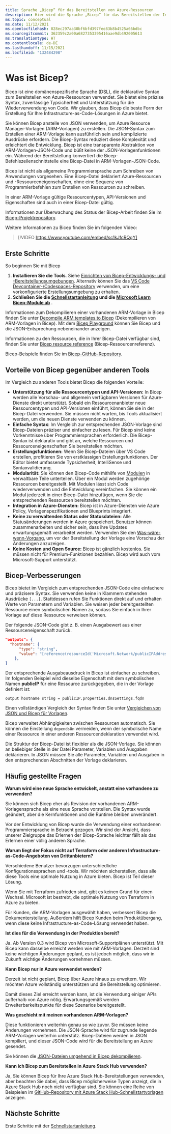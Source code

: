 ```yaml
---
title: Sprache „Bicep“ für das Bereitstellen von Azure-Ressourcen
description: Hier wird die Sprache „Bicep“ für das Bereitstellen der Infrastruktur in Azure beschrieben. Bei der Entwicklung von Vorlagen vereinfacht sie im Vergleich zur Verwendung von JSON die Erstellung.
ms.topic: conceptual
ms.date: 11/12/2021
ms.openlocfilehash: 028ec297aa30bf6bfd397fee83b8b4525a66bdbc
ms.sourcegitcommit: 362359c2a00a6827353395416aae9db492005613
ms.translationtype: HT
ms.contentlocale: de-DE
ms.lasthandoff: 11/15/2021
ms.locfileid: "132484298"
---
```

# <a name="what-is-bicep"></a>Was ist Bicep?

Bicep ist eine domänenspezifische Sprache (DSL), die deklarative Syntax zum Bereitstellen von Azure-Ressourcen verwendet. Sie bietet eine präzise Syntax, zuverlässige Typsicherheit und Unterstützung für die Wiederverwendung von Code. Wir glauben, dass Bicep die beste Form der Erstellung für Ihre Infrastructure-as-Code-Lösungen in Azure bietet.

Sie können Bicep anstelle von JSON verwenden, um Azure Resource Manager-Vorlagen (ARM-Vorlagen) zu erstellen. Die JSON-Syntax zum Erstellen einer ARM-Vorlage kann ausführlich sein und komplizierte Ausdrücke erfordern. Die Bicep-Syntax reduziert diese Komplexität und erleichtert die Entwicklung. Bicep ist eine transparente Abstraktion von ARM-Vorlagen-JSON-Code und büßt keine der JSON-Vorlagenfunktionen ein. Während der Bereitstellung konvertiert die Bicep-Befehlszeilenschnittstelle eine Bicep-Datei in ARM-Vorlagen-JSON-Code.

Bicep ist nicht als allgemeine Programmiersprache zum Schreiben von Anwendungen vorgesehen. Eine Bicep-Datei deklariert Azure-Ressourcen und -Ressourceneigenschaften, ohne eine Sequenz von Programmierbefehlen zum Erstellen von Ressourcen zu schreiben.

In einer ARM-Vorlage gültige Ressourcentypen, API-Versionen und Eigenschaften sind auch in einer Bicep-Datei gültig.

Informationen zur Überwachung des Status der Bicep-Arbeit finden Sie im [Bicep-Projektrepository](https://github.com/Azure/bicep).

Weitere Informationen zu Bicep finden Sie im folgenden Video:

> [!VIDEO https://www.youtube.com/embed/sc1kJfcRQgY]

## <a name="get-started"></a>Erste Schritte

So beginnen Sie mit Bicep

1. **Installieren Sie die Tools**. Siehe [Einrichten von Bicep-Entwicklungs- und -Bereitstellungsumgebungen](./install.md). Alternativ können Sie das [VS Code Devcontainer-/Codespaces-Repository](https://github.com/Azure/vscode-remote-try-bicep) verwenden, um eine vorkonfigurierte Erstellungsumgebung zu erhalten.
2. **Schließen Sie die [Schnellstartanleitung](./quickstart-create-bicep-use-visual-studio-code.md) und die [Microsoft Learn Bicep-Module ab](./learn-bicep.md)** .

Informationen zum Dekompilieren einer vorhandenen ARM-Vorlage in Bicep finden Sie unter [Decompile ARM templates to Bicep](./decompile.md) (Dekompilieren von ARM-Vorlagen in Bicep). Mit dem [Bicep Playground](https://bicepdemo.z22.web.core.windows.net/) können Sie Bicep und die JSON-Entsprechung nebeneinander anzeigen.

Informationen zu den Ressourcen, die in Ihrer Bicep-Datei verfügbar sind, finden Sie unter [Bicep resource reference](/azure/templates/) (Bicep-Ressourcenreferenz).

Bicep-Beispiele finden Sie im [Bicep-GitHub-Repository](https://github.com/Azure/bicep/tree/main/docs/examples).

## <a name="benefits-of-bicep-versus-other-tools"></a>Vorteile von Bicep gegenüber anderen Tools

Im Vergleich zu anderen Tools bietet Bicep die folgenden Vorteile:

- **Unterstützung für alle Ressourcentypen und API-Versionen:** In Bicep werden alle Vorschau- und allgemein verfügbaren Versionen für Azure-Dienste direkt unterstützt. Sobald ein Ressourcenanbieter neue Ressourcentypen und API-Versionen einführt, können Sie sie in der Bicep-Datei verwenden. Sie müssen nicht warten, bis Tools aktualisiert werden, um die neuen Dienste verwenden zu können.
- **Einfache Syntax**: Im Vergleich zur entsprechenden JSON-Vorlage sind Bicep-Dateien präziser und einfacher zu lesen. Für Bicep sind keine Vorkenntnisse über Programmiersprachen erforderlich. Die Bicep-Syntax ist deklarativ und gibt an, welche Ressourcen und Ressourceneigenschaften Sie bereitstellen möchten.
- **Erstellungsfunktionen:** Wenn Sie Bicep-Dateien über VS Code erstellen, profitieren Sie von erstklassigen Erstellungsfunktionen. Der Editor bietet umfassende Typsicherheit, IntelliSense und Syntaxvalidierung.
- **Modularität:** Sie können den Bicep-Code mithilfe von [Modulen](./modules.md) in verwaltbare Teile unterteilen. Über ein Modul werden zugehörige Ressourcen bereitgestellt. Mit Modulen lässt sich Code wiederverwenden und die Entwicklung vereinfachen. Sie können ein Modul jederzeit in einer Bicep-Datei hinzufügen, wenn Sie die entsprechenden Ressourcen bereitstellen möchten.
- **Integration in Azure-Diensten:** Bicep ist in Azure-Diensten wie Azure Policy, Vorlagenspezifikationen und Blueprints integriert.
- **Keine zu verwaltenden Status oder Statusdateien:** Alle Statusänderungen werden in Azure gespeichert. Benutzer können zusammenarbeiten und sicher sein, dass ihre Updates erwartungsgemäß verarbeitet werden. Verwenden Sie den [Was-wäre-wenn-Vorgang](./deploy-what-if.md), um vor der Bereitstellung der Vorlage eine Vorschau der Änderungen anzuzeigen.
- **Keine Kosten und Open Source:** Bicep ist gänzlich kostenlos. Sie müssen nicht für Premium-Funktionen bezahlen. Bicep wird auch vom Microsoft-Support unterstützt.

## <a name="bicep-improvements"></a>Bicep-Verbesserungen

Bicep bietet im Vergleich zum entsprechenden JSON-Code eine einfachere und präzisere Syntax. Sie verwenden keine in Klammern stehenden Ausdrücke `[...]`. Stattdessen rufen Sie Funktionen direkt auf und erhalten Werte von Parametern und Variablen. Sie weisen jeder bereitgestellten Ressource einen symbolischen Namen zu, sodass Sie einfach in Ihrer Vorlage auf diese Ressource verweisen können.

Der folgende JSON-Code gibt z. B. einen Ausgabewert aus einer Ressourceneigenschaft zurück.

```json
"outputs": {
  "hostname": {
      "type": "string",
      "value": "[reference(resourceId('Microsoft.Network/publicIPAddresses', variables('publicIPAddressName'))).dnsSettings.fqdn]"
    },
}
```

Der entsprechende Ausgabeausdruck in Bicep ist einfacher zu schreiben. Im folgenden Beispiel wird dieselbe Eigenschaft mit dem symbolischen Namen **publicIP** für eine Ressource zurückgegeben, die in der Vorlage definiert ist:

```bicep
output hostname string = publicIP.properties.dnsSettings.fqdn
```

Einen vollständigen Vergleich der Syntax finden Sie unter [Vergleichen von JSON und Bicep für Vorlagen](compare-template-syntax.md).

Bicep verwaltet Abhängigkeiten zwischen Ressourcen automatisch. Sie können die Einstellung `dependsOn` vermeiden, wenn der symbolische Name einer Ressource in einer anderen Ressourcendeklaration verwendet wird.

Die Struktur der Bicep-Datei ist flexibler als die JSON-Vorlage. Sie können an beliebiger Stelle in der Datei Parameter, Variablen und Ausgaben deklarieren. In JSON müssen Sie alle Parameter, Variablen und Ausgaben in den entsprechenden Abschnitten der Vorlage deklarieren.

## <a name="faq"></a>Häufig gestellte Fragen

**Warum wird eine neue Sprache entwickelt, anstatt eine vorhandene zu verwenden?**

Sie können sich Bicep eher als Revision der vorhandenen ARM-Vorlagensprache als eine neue Sprache vorstellen. Die Syntax wurde geändert, aber die Kernfunktionen und die Runtime bleiben unverändert.

Vor der Entwicklung von Bicep wurde die Verwendung einer vorhandenen Programmiersprache in Betracht gezogen. Wir sind der Ansicht, dass unserer Zielgruppe das Erlernen der Bicep-Sprache leichter fällt als das Erlernen einer völlig anderen Sprache.

**Warum liegt der Fokus nicht auf Terraform oder anderen Infrastructure-as-Code-Angeboten von Drittanbietern?**

Verschiedene Benutzer bevorzugen unterschiedliche Konfigurationssprachen und -tools. Wir möchten sicherstellen, dass alle diese Tools eine optimale Nutzung in Azure bieten. Bicep ist Teil dieser Lösung.

Wenn Sie mit Terraform zufrieden sind, gibt es keinen Grund für einen Wechsel. Microsoft ist bestrebt, die optimale Nutzung von Terraform in Azure zu bieten.

Für Kunden, die ARM-Vorlagen ausgewählt haben, verbessert Bicep die Dokumenterstellung. Außerdem hilft Bicep Kunden beim Produktübergang, wenn diese keine Infrastructure-as-Code-Lösung verwendet haben.

**Ist dies für die Verwendung in der Produktion bereit?**

Ja. Ab Version 0.3 wird Bicep von Microsoft-Supportplänen unterstützt. Mit Bicep kann dasselbe erreicht werden wie mit ARM-Vorlagen. Derzeit sind keine wichtigen Änderungen geplant, es ist jedoch möglich, dass wir in Zukunft wichtige Änderungen vornehmen müssen.

**Kann Bicep nur in Azure verwendet werden?**

Derzeit ist nicht geplant, Bicep über Azure hinaus zu erweitern. Wir möchten Azure vollständig unterstützen und die Bereitstellung optimieren.

Damit dieses Ziel erreicht werden kann, ist die Verwendung einiger APIs außerhalb von Azure nötig. Erwartungsgemäß werden Erweiterbarkeitspunkte für diese Szenarios bereitgestellt.

**Was geschieht mit meinen vorhandenen ARM-Vorlagen?**

Diese funktionieren weiterhin genau so wie zuvor. Sie müssen keine Änderungen vornehmen. Die JSON-Sprache wird für zugrunde liegende ARM-Vorlagen weiterhin unterstütz. Bicep-Dateien werden in JSON kompiliert, und dieser JSON-Code wird für die Bereitstellung an Azure gesendet.

Sie können die [JSON-Dateien umgehend in Bicep dekompilieren](./decompile.md).

**Kann ich Bicep zum Bereitstellen in Azure Stack Hub verwenden?**

Ja, Sie können Bicep für Ihre Azure Stack Hub-Bereitstellungen verwenden, aber beachten Sie dabei, dass Bicep möglicherweise Typen anzeigt, die in Azure Stack Hub noch nicht verfügbar sind. Sie können eine Reihe von Beispielen im [GitHub-Repository mit Azure Stack Hub-Schnellstartvorlagen](https://github.com/Azure/AzureStack-QuickStart-Templates/tree/master/Bicep) anzeigen. 

## <a name="next-steps"></a>Nächste Schritte

Erste Schritte mit der [Schnellstartanleitung](./quickstart-create-bicep-use-visual-studio-code.md).
